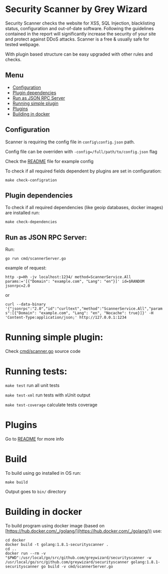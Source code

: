 # Security Scanner by Grey Wizard

Security Scanner checks the website for XSS, SQL Injection, blacklisting status, configuration and out-of-date software. 
Following the guidelines contained in the report will significantly increase the security of your site and protect against DDoS attacks. 
Scanner is a free & usually safe for tested webpage. 


With plugin based structure can be easy upgraded with other rules and checks.  

## Menu

- [Configuration](#configuration)
- [Plugin dependencies](#plugin-dependencies)
- [Run as JSON RPC Server](#run-as-json-rpc-server)
- [Running simple plugin](#running-simple-plugin)
- [Plugins](#plugins)
- [Building in docker](#building-in-docker)


## Configuration

Scanner is requiring the config file in `config\config.json` path.

Config file can be overriden with `-config=/full/path/to/config.json` flag

Check the [README](config/) file for example config


To check if all required fields dependent by plugins are set in configuration:

`make check-configration`

## Plugin dependencies

To check if all required dependencies (like geoip databases, docker images) are installed run:

`make check-dependencies`

## Run as JSON RPC Server:

Run:

`go run cmd/scannerServer.go`

example of request:

`http -p=Hh -jv localhost:1234/ method=ScannerService.All params:='[{"Domain": "example.com", "Lang": "en"}]' id=$RANDOM jsonrpc=2.0`

or

`curl --data-binary '{"jsonrpc":"2.0","id":"curltext","method":"ScannerService.All","params":[{"Domain": "example.com", "Lang": "en", "Nocache": true}]}' -H 'Content-Type:application/json;' http://127.0.0.1:1234`

# Running simple plugin:

Check [cmd/scanner.go](cmd/scanner.go) source code


# Running tests:

`make test` run all unit tests

`make test-xml` run tests with xUnit output

`make test-coverage` calculate tests coverage

# Plugins
 
Go to [README](securityscanner/plugins/) for more info

# Build

To build using go installed in OS run:
```
make build
```

Output goes to `bin/` directory

# Building in docker

To build program using docker image (based on [https://hub.docker.com/_/golang/](https://hub.docker.com/_/golang/)) use:
```
cd docker
docker build -t golang:1.8.1-securityscanner .
cd ..
docker run --rm -v "$PWD":/usr/local/go/src/github.com/greywizard/securityscanner -w /usr/local/go/src/github.com/greywizard/securityscanner golang:1.8.1-securityscanner go build -v cmd/scannerServer.go
```


 